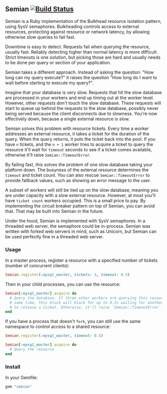 ## Semian [![Build Status](https://travis-ci.org/Shopify/semian.svg?branch=master)](https://travis-ci.org/Shopify/semian)

Semian is a Ruby implementation of the Bulkhead resource isolation pattern,
using SysV semaphores. Bulkheading controls access to external resources,
protecting against resource or network latency, by allowing otherwise slow
queries to fail fast.

Downtime is easy to detect. Requests fail when querying the resource, usually
fast. Reliably detecting higher than normal latency is more difficult. Strict
timeouts is one solution, but picking those are hard and usually needs to be
done per query or section of your application.

Semian takes a different approach. Instead of asking the question: "How long can
my query execute?" it raises the question "How long do I want to wait before
starting to execute my query?".

Imagine that your database is very slow. Requests that hit the slow database are
processed in your workers and end up timing out at the worker level. However,
other requests don't touch the slow database. These requests will start to queue
up behind the requests to the slow database, possibly never being served
because the client disconnects due to slowness. You're now effectively down,
because a single external resource is slow.

Semian solves this problem with resource tickets. Every time a worker addresses
an external resource, it takes a ticket for the duration of the query.  When the
query returns, it puts the ticket back into the pool. If you have `n` tickets,
and the `n + 1` worker tries to acquire a ticket to query the resource it'll
wait for `timeout` seconds to see if a ticket comes available, otherwise it'll
raise `Semian::TimeoutError`. 

By failing fast, this solves the problem of one slow database taking your
platform down. The busyness of the external resource determines the `timeout`
and ticket count. You can also rescue `Semian::TimeoutError` to provide fallback
values, such as showing an error message to the user.

A subset of workers will still be tied up on the slow database, meaning you are
under capacity with a slow external resource. However, at most you'll have
`ticket count` workers occupied. This is a small price to pay. By implementing
the circuit breaker pattern on top of Semian, you can avoid that. That may be
built into Semian in the future.

Under the hood, Semian is implemented with SysV semaphores. In a threaded web
server, the semaphore could be in-process. Semian was written with forked web
servers in mind, such as Unicorn, but Semian can be used perfectly fine in a
threaded web server.

### Usage

In a master process, register a resource with a specified number of tickets
(number of concurrent clients):

```ruby
Semian.register(:mysql_master, tickets: 3, timeout: 0.5)
```

Then in your child processes, you can use the resource:

```ruby
Semian[:mysql_master].acquire do
  # Query the database. If three other workers are querying this resource at the
  # same time, this block will block for up to 0.5s waiting for another worker
  # to release a ticket. Otherwise, it'll raise `Semian::TimeoutError`.
end
```

If you have a process that doesn't `fork`, you can still use the same namespace
to control access to a shared resource:

```ruby
Semian.register(:mysql_master, timeout: 0.5)

Semian[:mysql_master].acquire do
  # Query the resource
end
```

### Install

In your Gemfile:

```ruby
gem "semian"
```
